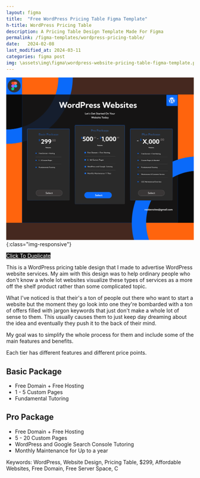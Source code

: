 ```yaml
---
layout: figma
title:  "Free WordPress Pricing Table Figma Template"
h-title: WordPress Pricing Table
description: A Pricing Table Design Template Made For Figma
permalink: /figma-templates/wordpress-pricing-table/
date:   2024-02-08
last_modified_at: 2024-03-11
categories: figma post
img: \assets\img\figma\wordpress-website-pricing-table-figma-template.png
---
```


![WordPress Pricing Table Section Website Design](\assets\img\figma\wordpress-website-pricing-table-figma-template.png){:class="img-responsive"}

<a style="color:#fff;background:#161515;"
class="button" href="https://www.figma.com/community/file/1292240575217001327/wordpress-website-pricing-table" target="_blank">Click To Duplicate</a>

This is a WordPress pricing table design that I made to advertise WordPress website services. My aim with this design was to help ordinary people who don't know a whole lot websites visualize these types of services as a more off the shelf product rather than some complicated topic.

What I've noticed is that their's a ton of people out there who want to start a website but the moment they go look into one they're bombarded with a ton of offers filled with jargon keywords that just don't make a whole lot of sense to them. This usually causes them to just keep day dreaming about the idea and eventually they push it to the back of their mind.

My goal was to simplify the whole process for them and include some of the main features and benefits. 

Each tier has different features and different price points.

## Basic Package 
- Free Domain + Free Hosting
- 1 - 5 Custom Pages
- Fundamental Tutoring

## Pro Package
- Free Domain + Free Hosting
- 5 - 20 Custom Pages
- WordPress and Google Search Console Tutoring
- Monthly Maintenance for Up to a year

Keywords: WordPress, Website Design, Pricing Table, $299, Affordable Websites, Free Domain, Free Server Space, C
